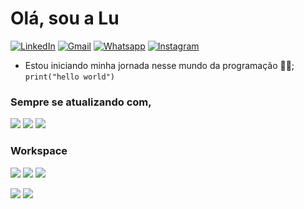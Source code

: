 


# Olá, sou a Lu

[![LinkedIn](https://img.shields.io/badge/LinkedIn-0077B5?style=for-the-badge&logo=linkedin&logoColor=white)](https://www.linkedin.com/in/luzineide-fonseca-537295189/) [![Gmail](https://img.shields.io/badge/OUTLOOK-2E6ABC?style=for-the-badge&logo=microsoft-outlook&logoColor=white)](mailto:gina.dev@outlook.com.br?subject=Contato&amp;body=Ola) [![Whatsapp](https://img.shields.io/badge/WhatsApp-25D366?style=for-the-badge&logo=whatsapp&logoColor=white)](https://web.whatsapp.com/send?phone=5511949071497&text=Hi+from+GitHub) [![Instagram](https://img.shields.io/badge/Instagram-E4405F?style=for-the-badge&logo=instagram&logoColor=white)](https://www.instagram.com/gina.luzyy) 

- Estou iniciando minha jornada nesse mundo da programação 👨‍💻;
```` print("hello world") ````


### Sempre se atualizando com, 

<p float="left">

  <img src="https://img.shields.io/badge/JavaScript-323330?style=for-the-badge&logo=javascript&logoColor=F7DF1E" />
  <img src="https://img.shields.io/badge/HTML-323330?style=for-the-badge&logo=html5&logoColor=#E34F26" />
  <img src="https://img.shields.io/badge/CSS-323330?style=for-the-badge&logo=css3&logoColor=1572B6" />
  
</p>

### Workspace

<p float="left">

  <img src="https://img.shields.io/badge/Windows-10-0078D6?style=for-the-badge&logo=windows&logoColor=white" />

  <img src="https://img.shields.io/badge/AMD-A10-9700?style=for-the-badge&logo=amd&logoColor=white&color=ff4646" />
  
  <img src="https://img.shields.io/badge/NVIDIA-GTX750TI-76B900?style=for-the-badge&logo=nvidia&logoColor=white" />
  
</p>

<div>
  <img src="https://github-readme-stats.vercel.app/api?username=ginaluzyy&show_icons=true&theme=dracula&include_all_commits=true&count_private=true" />
  <img src="https://github-readme-stats.vercel.app/api/top-langs/?username=ginaluzyy&layout=compact&langs_count=7&theme=dracula" />  
</div>
